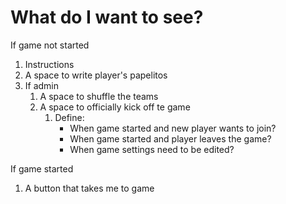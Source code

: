 # What do I want to see?

If game not started

1. Instructions
1. A space to write player's papelitos
1. If admin
   1. A space to shuffle the teams
   1. A space to officially kick off te game
      1. Define:
         - When game started and new player wants to join?
         - When game started and player leaves the game?
         - When game settings need to be edited?

If game started

1. A button that takes me to game
